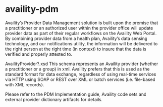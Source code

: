 # availity-pdm
Availity’s Provider Data Management solution is built upon the premise that a practitioner or an authorized user within the provider office will update provider data as part of their regular workflows on the Availity Web Portal.  By combining provider data from a health plan, Availity’s data sensing technology, and our notifications utility, the information will be delivered to the right person at the
right time (in context) to insure that the data is verified and properly attested to.  

AvailityProvider?.xsd
This schema represents an Availity provider (whether a practitioner or a group) in xml. Availity prefers that this is used as the 
standard format for data exchange, regardless of using real-time services via HTTP using SOAP or REST over XML or batch services 
(i.e. file-based with XML records).

Please refer to the PDM Implementation guide, Availity code sets and external provider dictionary artifacts for details.
